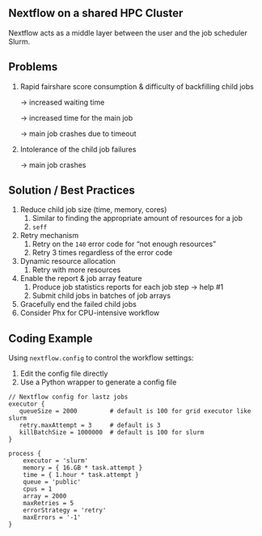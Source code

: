## Nextflow on a shared HPC Cluster

Nextflow acts as a middle layer between the user and the job scheduler Slurm. 






## Problems

1. Rapid fairshare score consumption & difficulty of backfilling child jobs
    
    → increased waiting time
    
    → increased time for the main job
    
    → main job crashes due to timeout
    

1. Intolerance of the child job failures
    
    → main job crashes
    

## Solution / Best Practices

1. Reduce child job size (time, memory, cores)
    1. Similar to finding the appropriate amount of resources for a job
    2. `seff`
2. Retry mechanism
    1. Retry on the `140` error code for “not enough resources”
    2. Retry 3 times regardless of the error code
3. Dynamic resource allocation
    1. Retry with more resources
4. Enable the report & job array feature
    1. Produce job statistics reports for each job step → help #1
    2. Submit child jobs in batches of job arrays
5. Gracefully end the failed child jobs
6. Consider Phx for CPU-intensive workflow

## Coding Example

Using `nextflow.config` to control the workflow settings:

1. Edit the config file directly
2. Use a Python wrapper to generate a config file

```
// Nextflow config for lastz jobs
executor {
   queueSize = 2000         # default is 100 for grid executor like slurm
   retry.maxAttempt = 3     # default is 3
   killBatchSize = 1000000  # default is 100 for slurm
}

process {
    executor = 'slurm'
    memory = { 16.GB * task.attempt }
    time = { 1.hour * task.attempt }
    queue = 'public'
    cpus = 1
    array = 2000
    maxRetries = 5
    errorStrategy = 'retry'
    maxErrors = '-1'
}
```
